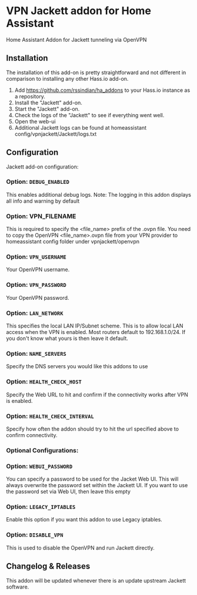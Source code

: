 # VPN Jackett addon for Home Assistant

Home Assistant Addon for Jackett tunneling via OpenVPN

## Installation

The installation of this add-on is pretty straightforward and not different in
comparison to installing any other Hass.io add-on.

1. Add https://github.com/rssindian/ha_addons to your Hass.io instance as a repository.
2. Install the "Jackett" add-on.
3. Start the "Jackett" add-on.
4. Check the logs of the "Jackett" to see if everything went well.
5. Open the web-ui
6. Additional Jackett logs can be found at homeassistant config/vpnjackett/Jackett/logs.txt


## Configuration

Jackett add-on configuration:

### Option: `DEBUG_ENABLED`

This enables additional debug logs. 
Note: The logging in this addon displays all info and warning by default

### Option: VPN_FILENAME

This is required to specify the <file_name> prefix of the .ovpn file. 
You need to copy the OpenVPN <file_name>.ovpn file from your VPN provider to homeassistant config folder under vpnjackett/openvpn

### Option: `VPN_USERNAME`

Your OpenVPN username.

### Option: `VPN_PASSWORD`

Your OpenVPN password.

### Option: `LAN_NETWORK`

This specifies the local LAN IP/Subnet scheme. This is to allow local LAN access when the VPN is enabled. 
Most routers default to 192.168.1.0/24. If you don't know what yours is then leave it default.

### Option: `NAME_SERVERS`

Specify the DNS servers you would like this addons to use

### Option: `HEALTH_CHECK_HOST`

Specify the Web URL to hit and confirm if the connectivity works after VPN is enabled.

### Option: `HEALTH_CHECK_INTERVAL`

Specify how often the addon should try to hit the url specified above to confirm connectivity.


### Optional Configurations:

### Option: `WEBUI_PASSWORD`

You can specify a password to be used for the Jacket Web UI. This will always overwrite the password set within the Jackett UI. 
If you want to use the password set via Web UI, then leave this empty

### Option: `LEGACY_IPTABLES`

Enable this option if you want this addon to use Legacy iptables.

### Option: `DISABLE_VPN`

This is used to disable the OpenVPN and run Jackett directly.



## Changelog & Releases

This addon will be updated whenever there is an update upstream Jackett software. 
